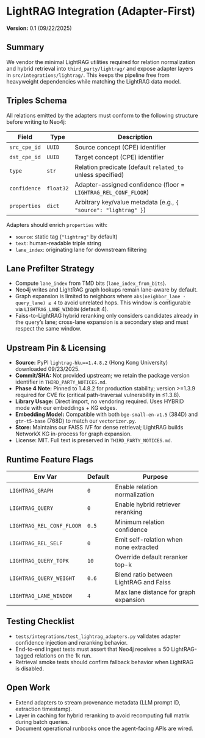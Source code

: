# LightRAG Integration (Adapter-First)

**Version:** 0.1 (09/22/2025)

## Summary

We vendor the minimal LightRAG utilities required for relation normalization and hybrid retrieval into `third_party/lightrag/` and expose adapter layers in `src/integrations/lightrag/`. This keeps the pipeline free from heavyweight dependencies while matching the LightRAG data model.

## Triples Schema

All relations emitted by the adapters must conform to the following structure before writing to Neo4j:

| Field          | Type        | Description                                                  |
|----------------|-------------|--------------------------------------------------------------|
| `src_cpe_id`   | `UUID`      | Source concept (CPE) identifier                              |
| `dst_cpe_id`   | `UUID`      | Target concept (CPE) identifier                              |
| `type`         | `str`       | Relation predicate (default `related_to` unless specified)   |
| `confidence`   | `float32`   | Adapter-assigned confidence (floor = `LIGHTRAG_REL_CONF_FLOOR`) |
| `properties`   | `dict`      | Arbitrary key/value metadata (e.g., `{ "source": "lightrag" }`) |

Adapters should enrich `properties` with:

- `source`: static tag (`"lightrag"` by default)
- `text`: human-readable triple string
- `lane_index`: originating lane for downstream filtering

## Lane Prefilter Strategy

- Compute `lane_index` from TMD bits (`lane_index_from_bits`).
- Neo4j writes and LightRAG graph lookups remain lane-aware by default.
- Graph expansion is limited to neighbors where `abs(neighbor_lane - query_lane) ≤ 4` to avoid unrelated hops. This window is configurable via `LIGHTRAG_LANE_WINDOW` (default 4).
- Faiss-to-LightRAG hybrid reranking only considers candidates already in the query’s lane; cross-lane expansion is a secondary step and must respect the same window.

## Upstream Pin & Licensing

- **Source:** PyPI `lightrag-hku==1.4.8.2` (Hong Kong University) downloaded 09/23/2025.
- **Commit/SHA:** Not provided upstream; we retain the package version identifier in `THIRD_PARTY_NOTICES.md`.
- **Phase 4 Note:** Pinned to 1.4.8.2 for production stability; version >=1.3.9 required for CVE fix (critical path-traversal vulnerability in ≤1.3.8).
- **Library Usage:** Direct import, no vendoring required. Uses HYBRID mode with our embeddings + KG edges.
- **Embedding Model:** Compatible with both `bge-small-en-v1.5` (384D) and `gtr-t5-base` (768D) to match our `vectorizer.py`.
- **Store:** Maintains our FAISS IVF for dense retrieval; LightRAG builds NetworkX KG in-process for graph expansion.
- License: MIT. Full text is preserved in `THIRD_PARTY_NOTICES.md`.

## Runtime Feature Flags

| Env Var                    | Default | Purpose                                   |
|----------------------------|---------|-------------------------------------------|
| `LIGHTRAG_GRAPH`           | `0`     | Enable relation normalization              |
| `LIGHTRAG_QUERY`           | `0`     | Enable hybrid retriever reranking          |
| `LIGHTRAG_REL_CONF_FLOOR`  | `0.5`   | Minimum relation confidence                |
| `LIGHTRAG_REL_SELF`        | `0`     | Emit self-relation when none extracted     |
| `LIGHTRAG_QUERY_TOPK`      | `10`    | Override default reranker top-k            |
| `LIGHTRAG_QUERY_WEIGHT`    | `0.6`   | Blend ratio between LightRAG and Faiss     |
| `LIGHTRAG_LANE_WINDOW`     | `4`     | Max lane distance for graph expansion      |

## Testing Checklist

- `tests/integrations/test_lightrag_adapters.py` validates adapter confidence injection and reranking behavior.
- End-to-end ingest tests must assert that Neo4j receives ≥ 50 LightRAG-tagged relations on the 1k run.
- Retrieval smoke tests should confirm fallback behavior when LightRAG is disabled.

## Open Work

- Extend adapters to stream provenance metadata (LLM prompt ID, extraction timestamp).
- Layer in caching for hybrid reranking to avoid recomputing full matrix during batch queries.
- Document operational runbooks once the agent-facing APIs are wired.

